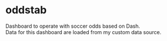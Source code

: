 # oddstab
Dashboard to operate with soccer odds based on Dash.  
Data for this dashboard are loaded from my custom data source.